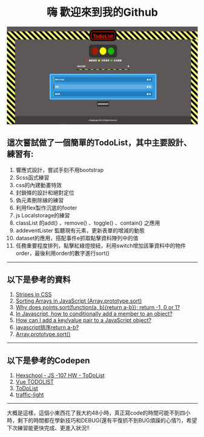 <h1 align="center">嗨 歡迎來到我的Github</h1>

[![TodoList](stylesheet/img/screenshot.png)](https://morecoke.github.io/TodoList/)

## 這次嘗試做了一個簡單的TodoList，其中主要設計、練習有:
1. 響應式設計，嘗試手刻不用bootstrap
2. Scss函式練習
3. css的內建動畫特效
4. 封鎖條的設計和絕對定位
5. 偽元素刪除線的練習
6. 利用flex製作沉底的footer
7. js Localstorage的練習
8. classList 的add() 、remove() 、toggle() 、contain() 之應用
9. addeventLister 監聽現有元素，更新表單的增減的動態
10. dataset的應用，搭配事件e抓取點擊資料陣列中的值
11. 任務重要程度排列，點擊紅綠燈按紐，利用switch增加該筆資料中的物件order，最後利用order的數字進行sort()

***

## 以下是參考的資料
1. [Stripes in CSS](https://css-tricks.com/stripes-css/)
2. [Sorting Arrays in JavaScript (Array.prototype.sort)](https://www.youtube.com/watch?v=BbuLjEqFlw0)
3. [Why does points.sort(function(a, b){return a-b}); return -1, 0 or 1?](https://stackoverflow.com/questions/24768492/why-does-points-sortfunctiona-breturn-a-b-return-1-0-or-1)
4. [In Javascript, how to conditionally add a member to an object?](https://stackoverflow.com/questions/11704267/in-javascript-how-to-conditionally-add-a-member-to-an-object)
5. [How can I add a key/value pair to a JavaScript object?](https://stackoverflow.com/questions/1168807/how-can-i-add-a-key-value-pair-to-a-javascript-object)
6. [javascript排序return a-b?](https://www.zhihu.com/question/22781233)
7. [Array.prototype.sort()](https://developer.mozilla.org/zh-CN/docs/Web/JavaScript/Reference/Global_Objects/Array/sort)

***

## 以下是參考的Codepen
1. [Hexschool - JS -107 HW - ToDoList](https://codepen.io/cleosyuu/pen/EqaXLN)
2. [Vue TODOLIST](https://codepen.io/nikolausliu/pen/NjOvrb)
3. [ToDoList](https://codepen.io/beezeecode/pen/EvmBGo)
4. [traffic-light](https://codepen.io/dervondenbergen/pen/jCqzl)

***

大概是這樣，這個小東西花了我大約48小時，真正寫code的時間可能不到四小時，剩下的時間都在學新技巧和DEBUG(還有平復抓不到BUG煩躁的心情?)，希望下次練習能更快完成、更進入狀況!!
